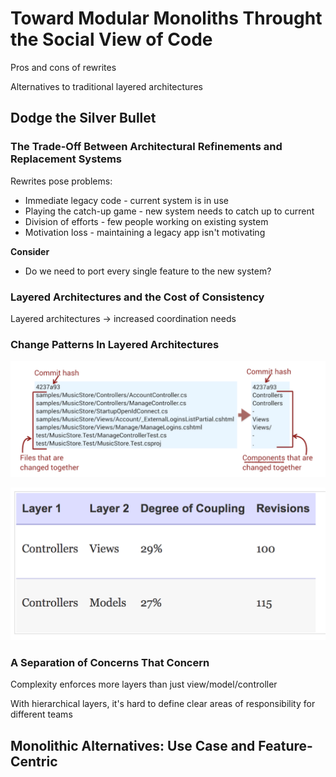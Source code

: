 # Toward Modular Monoliths Throught the Social View of Code

Pros and cons of rewrites

Alternatives to traditional layered architectures

## Dodge the Silver Bullet

### The Trade-Off Between Architectural Refinements and Replacement Systems

Rewrites pose problems:
- Immediate legacy code - current system is in use
- Playing the catch-up game - new system needs to catch up to current
- Division of efforts - few people working on existing system
- Motivation loss - maintaining a legacy app isn't motivating

**Consider**
- Do we need to port every single feature to the new system?

### Layered Architectures and the Cost of Consistency

Layered architectures -> increased coordination needs

### Change Patterns In Layered Architectures

![components](ch8_components.png "components")

![coupling](ch8_coupling.png "coupling")

### A Separation of Concerns That Concern

Complexity enforces more layers than just view/model/controller

With hierarchical layers, it's hard to define clear areas of responsibility for different teams

## Monolithic Alternatives: Use Case and Feature-Centric
